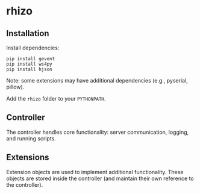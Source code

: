 rhizo
=====

## Installation

Install dependencies:

    pip install gevent
    pip install ws4py
    pip install hjson

Note: some extensions may have additional dependencies (e.g., pyserial, pillow).

Add the `rhizo` folder to your `PYTHONPATH`.

## Controller

The controller handles core functionality: server communication, logging, and running scripts.

## Extensions

Extension objects are used to implement additional functionality. These objects are stored inside the controller 
(and maintain their own reference to the controller).

